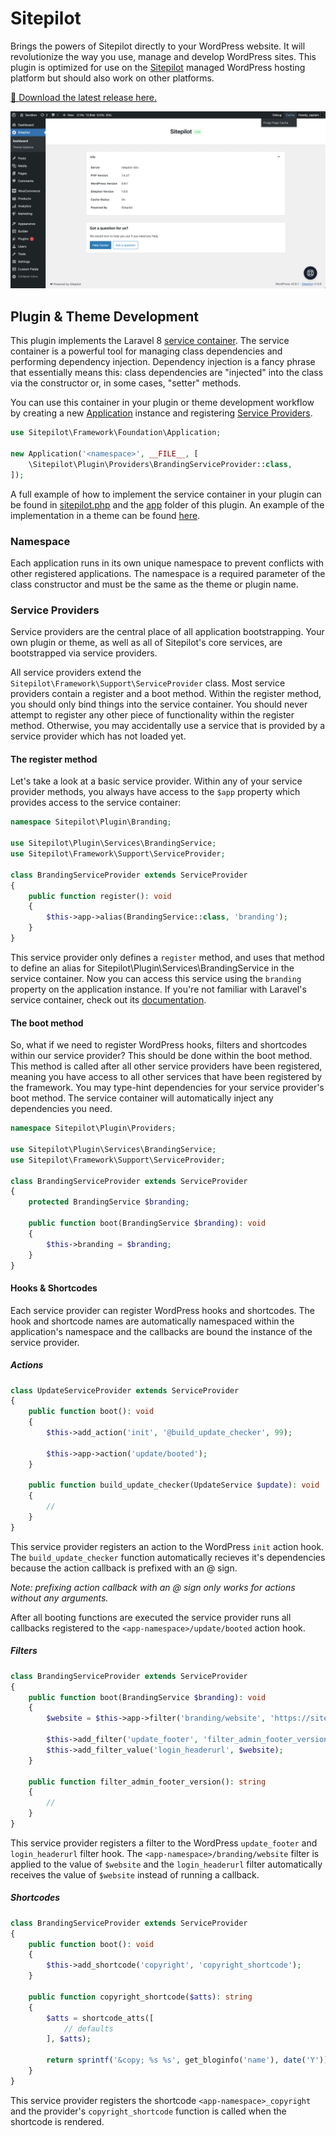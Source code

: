 # Sitepilot

Brings the powers of Sitepilot directly to your WordPress website. It will revolutionize the way you use, manage and develop WordPress sites. This plugin is optimized for use on the [Sitepilot](https://sitepilot.io) managed WordPress hosting platform but should also work on other platforms.

[🚀 Download the latest release here.](https://github.com/sitepilot/sitepilot-plugin/releases)

![Screenshot](./screenshot.png)

## Plugin & Theme Development

This plugin implements the Laravel 8 [service container](https://laravel.com/docs/8.x/container). The service container is a powerful tool for managing class dependencies and performing dependency injection. Dependency injection is a fancy phrase that essentially means this: class dependencies are "injected" into the class via the constructor or, in some cases, "setter" methods.

You can use this container in your plugin or theme development workflow by creating a new [Application](./framework/Foundation/Application.php) instance and registering [Service Providers](https://laravel.com/docs/8.x/providers).

```php
use Sitepilot\Framework\Foundation\Application;

new Application('<namespace>', __FILE__, [
    \Sitepilot\Plugin\Providers\BrandingServiceProvider::class,
]);
```

A full example of how to implement the service container in your plugin  can be found in [sitepilot.php](./sitepilot.php) and the [app](./app) folder of this plugin. An example of the implementation in a theme can be found [here](https://github.com/sitepilot/theme).

### Namespace

Each application runs in its own unique namespace to prevent conflicts with other registered applications. The namespace is a required parameter of the class constructor and must be the same as the theme or plugin name.

### Service Providers

Service providers are the central place of all application bootstrapping. Your own plugin or theme, as well as all of Sitepilot's core services, are bootstrapped via service providers.

All service providers extend the `Sitepilot\Framework\Support\ServiceProvider` class. Most service providers contain a register and a boot method. Within the register method, you should only bind things into the service container. You should never attempt to register any other piece of functionality within the register method. Otherwise, you may accidentally use a service that is provided by a service provider which has not loaded yet.

#### The register method

Let's take a look at a basic service provider. Within any of your service provider methods, you always have access to the `$app` property which provides access to the service container:

```php 
namespace Sitepilot\Plugin\Branding;

use Sitepilot\Plugin\Services\BrandingService;
use Sitepilot\Framework\Support\ServiceProvider;

class BrandingServiceProvider extends ServiceProvider
{
    public function register(): void
    {
        $this->app->alias(BrandingService::class, 'branding');
    }
}
```

This service provider only defines a `register` method, and uses that method to define an alias for Sitepilot\Plugin\Services\BrandingService in the service container. Now you can access this service using the `branding` property on the application instance. If you're not familiar with Laravel's service container, check out its [documentation](https://laravel.com/docs/8.x/providers).

#### The boot method

So, what if we need to register WordPress hooks, filters and shortcodes within our service provider? This should be done within the boot method. This method is called after all other service providers have been registered, meaning you have access to all other services that have been registered by the framework. You may type-hint dependencies for your service provider's boot method. The service container will automatically inject any dependencies you need.

```php
namespace Sitepilot\Plugin\Providers;

use Sitepilot\Plugin\Services\BrandingService;
use Sitepilot\Framework\Support\ServiceProvider;

class BrandingServiceProvider extends ServiceProvider
{
    protected BrandingService $branding;

    public function boot(BrandingService $branding): void
    {
        $this->branding = $branding;
    }
}
```

#### Hooks & Shortcodes

Each service provider can register WordPress hooks and shortcodes. The hook and shortcode names are automatically namespaced within the application's namespace and the callbacks are bound the instance of the service provider.

##### Actions

```php
class UpdateServiceProvider extends ServiceProvider
{
    public function boot(): void
    {
        $this->add_action('init', '@build_update_checker', 99);

        $this->app->action('update/booted');
    }

    public function build_update_checker(UpdateService $update): void
    {
        //
    }
}
```

This service provider registers an action to the WordPress `init` action hook. The `build_update_checker` function automatically recieves it's dependencies because the action callback is prefixed with an @ sign.

_Note: prefixing action callback with an @ sign only works for actions without any arguments._

After all booting functions are executed the service provider runs all callbacks registered to the `<app-namespace>/update/booted` action hook.

##### Filters

```php
class BrandingServiceProvider extends ServiceProvider
{
    public function boot(BrandingService $branding): void
    {
        $website = $this->app->filter('branding/website', 'https://sitepilot.io');

        $this->add_filter('update_footer', 'filter_admin_footer_version', 11);
        $this->add_filter_value('login_headerurl', $website);
    }

    public function filter_admin_footer_version(): string 
    {
        //
    }
}
```

This service provider registers a filter to the WordPress `update_footer` and `login_headerurl` filter hook. The `<app-namespace>/branding/website` filter is applied to the value of `$website` and the `login_headerurl` filter automatically receives the value of `$website` instead of running a callback. 

##### Shortcodes

```php
class BrandingServiceProvider extends ServiceProvider
{
    public function boot(): void
    {
        $this->add_shortcode('copyright', 'copyright_shortcode');
    }

    public function copyright_shortcode($atts): string 
    {
        $atts = shortcode_atts([
            // defaults
        ], $atts);

        return sprintf('&copy; %s %s', get_bloginfo('name'), date('Y'));
    }
}
```

This service provider registers the shortcode `<app-namespace>_copyright` and the provider's `copyright_shortcode` function is called when the shortcode is rendered.
